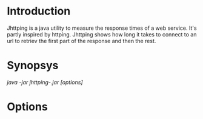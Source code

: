 # Introduction

Jhttping is a java utility to measure the response times of a web service. It's partly inspired by httping. 
Jhttping shows how long it takes to connect to an url to retriev the first part of the response and then the rest.

# Synopsys

*java -jar jhttping-<version>.jar [options]*

# Options


